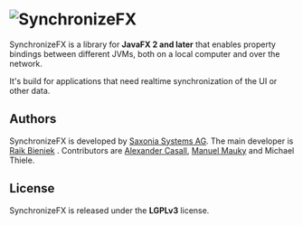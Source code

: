 # ![SynchronizeFX](https://raw.github.com/saxsys/SynchronizeFX/master/src/site/resources/images/synchronizeFX_logo.png)

SynchronizeFX is a library for **JavaFX 2 and later** that enables property bindings between different JVMs, both on a local computer and over the network.

It's build for applications that need realtime synchronization of the UI or other data.

## Authors
SynchronizeFX is developed by [Saxonia Systems AG](https://github.com/saxsys). The main developer is [Raik Bieniek](https://github.com/rbi) . Contributors are [Alexander Casall](https://github.com/sialcasa), [Manuel Mauky](https://github.com/lestard) and Michael Thiele.

## License
SynchronizeFX is released under the **LGPLv3** license.

